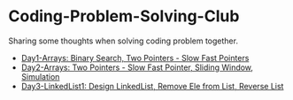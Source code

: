# Coding-Problem-Solving-Club
Sharing some thoughts when solving coding problem together.

- [Day1-Arrays: Binary Search, Two Pointers - Slow Fast Pointers](Day1-Array.md)
- [Day2-Arrays: Two Pointers - Slow Fast Pointer, Sliding Window, Simulation](Day2-Array2.md)
- [Day3-LinkedList1: Design LinkedList, Remove Ele from List, Reverse List](Day3-LinkedList1)
